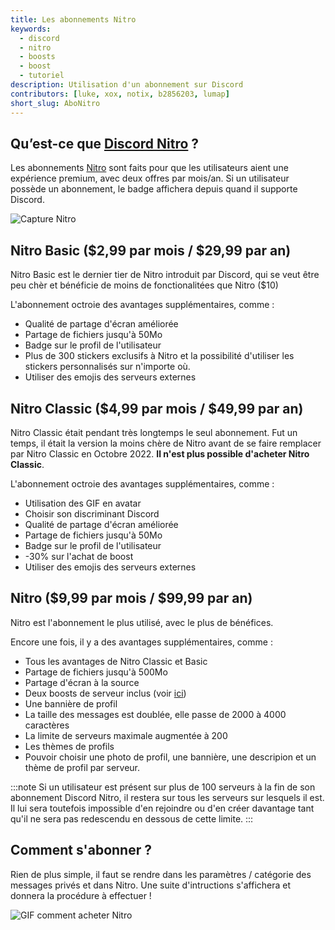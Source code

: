 ```yaml
---
title: Les abonnements Nitro
keywords:
  - discord
  - nitro
  - boosts
  - boost
  - tutoriel
description: Utilisation d'un abonnement sur Discord
contributors: [luke, xox, notix, b2856203, lumap]
short_slug: AboNitro
---
```


## Qu’est-ce que [Discord Nitro](https://support.discord.com/hc/fr/articles/115000435108-Discord-Nitro-Classic-Nitro) ?
Les abonnements [Nitro](https://support.discord.com/hc/fr/articles/115000435108-Discord-Nitro-Classic-Nitro) sont faits pour que les utilisateurs aient une expérience premium, avec deux offres par mois/an. Si un utilisateur possède un abonnement, le badge affichera depuis quand il supporte Discord.

![Capture Nitro](https://i.discord.fr/bRo.png)

## Nitro Basic ($2,99 par mois / $29,99 par an)
Nitro Basic est le dernier tier de Nitro introduit par Discord, qui se veut être peu chèr et bénéficie de moins de fonctionalitées que Nitro ($10)

L'abonnement octroie des avantages supplémentaires, comme : 
* Qualité de partage d'écran améliorée
* Partage de fichiers jusqu'à 50Mo
* Badge sur le profil de l'utilisateur
* Plus de 300 stickers exclusifs à Nitro et la possibilité d'utiliser les stickers personnalisés sur n'importe où.
* Utiliser des emojis des serveurs externes

## Nitro Classic ($4,99 par mois / $49,99 par an)
Nitro Classic était pendant très longtemps le seul abonnement. Fut un temps, il était la version la moins chère de Nitro avant de se faire remplacer par Nitro Classic en Octobre 2022. **Il n'est plus possible d'acheter Nitro Classic**.

L'abonnement octroie des avantages supplémentaires, comme : 
* Utilisation des GIF en avatar
* Choisir son discriminant Discord
* Qualité de partage d'écran améliorée
* Partage de fichiers jusqu'à 50Mo
* Badge sur le profil de l'utilisateur
* -30% sur l'achat de boost
* Utiliser des emojis des serveurs externes

## Nitro ($9,99 par mois / $99,99 par an)
Nitro est l'abonnement le plus utilisé, avec le plus de bénéfices.

Encore une fois, il y a des avantages supplémentaires, comme :
* Tous les avantages de Nitro Classic et Basic
* Partage de fichiers jusqu'à 500Mo
* Partage d'écran à la source
* Deux boosts de serveur inclus (voir [ici](https://discord.fr/wiki/nitro-jeux/boost-serveur/boost))
* Une bannière de profil 
* La taille des messages est doublée, elle passe de 2000 à 4000 caractères
* La limite de serveurs maximale augmentée à 200
* Les thèmes de profils
* Pouvoir choisir une photo de profil, une bannière, une descripion et un thème de profil par serveur.

:::note 
Si un utilisateur est présent sur plus de 100 serveurs à la fin de son abonnement Discord Nitro, il restera sur tous les serveurs sur lesquels il est. Il lui sera toutefois impossible d'en rejoindre ou d'en créer davantage tant qu'il ne sera pas redescendu en dessous de cette limite. 
:::

## Comment s'abonner ?
Rien de plus simple, il faut se rendre dans les paramètres / catégorie des messages privés et dans Nitro. Une suite d'intructions s'affichera et donnera la procédure à effectuer !

![GIF comment acheter Nitro](https://i.discord.fr/jc3.gif)
